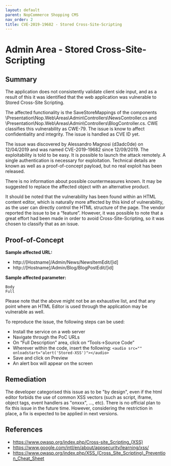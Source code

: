 ```yaml
---
layout: default
parent: NopCommerce Shopping CMS
nav_order: 2
title: CVE-2019-19682 - Stored Cross-Site-Scripting
---
```


# Admin Area - Stored Cross-Site-Scripting

## Summary

The application does not consistently validate client side input, and as a result of this it was identified that the web application was vulnerable to Stored Cross-Site Scripting.

The affected functionality is the SaveStoreMappings of the components \Presentation\Nop.Web\Areas\Admin\Controllers\NewsController.cs and \Presentation\Nop.Web\Areas\Admin\Controllers\BlogController.cs. CWE classifies this vulnerability as CWE-79. The issue is know to affect confidentiality and integrity. The issue is handled as CVE ID yet.

The issue was discovered by Alessandro Magnosi (d3adc0de) on 12/04/2019 and was named CVE-2019-19682 since 12/09/2019. The exploitability is told to be easy. It is possible to launch the attack remotely. A single authentication is necessary for exploitation. Technical details are known as well as a proof-of-concept payload, but no real exploit has been released. 

There is no information about possible countermeasures known. It may be suggested to replace the affected object with an alternative product.

It should be noted that the vulnerability has been found within an HTML content editor, which is naturally more affected by this kind of vulnerability, as the user can directly control the HTML structure of the page. The vendor reported the issue to be a “feature”. However, it was possible to note that a great effort had been made in order to avoid Cross-Site-Scripting, so it was chosen to classify that as an issue. 
 
## Proof-of-Concept

**Sample affected URL:**

* http://[Hostname]/Admin/News/NewsItemEdit/[id]
* http://[Hostname]/Admin/Blog/BlogPostEdit/[id]

**Sample affected parameter:**

```
Body
Full
```

Please note that the above might not be an exhaustive list, and that any point where an HTML Editor is used through the application may be vulnerable as well.

To reproduce the issue, the following steps can be used:

* Install the service on a web server
* Navigate through the PoC URLs
* On “Full Description” area, click on “Tools->Source Code”
* Wherever within the code, insert the following:
```<audio src="" onloadstart="alert('Stored-XSS')"></audio>```
* Save and click on Preview
* An alert box will appear on the screen


## Remediation

The developer categorised this issue as to be "by design", even if the html editor forbids the use of common XSS vectors (such as script, iframe, object tags, event handlers as "onxxx", ..., etc). There is no official plan to fix this issue in the future time. However, considering the restriction in place, a fix is expected to be applied in next versions.  

## References

* https://www.owasp.org/index.php/Cross-site_Scripting_(XSS) 
* https://www.google.com/intl/en/about/appsecurity/learning/xss/ 
* https://www.owasp.org/index.php/XSS_(Cross_Site_Scripting)_Prevention_Cheat_Sheet 
